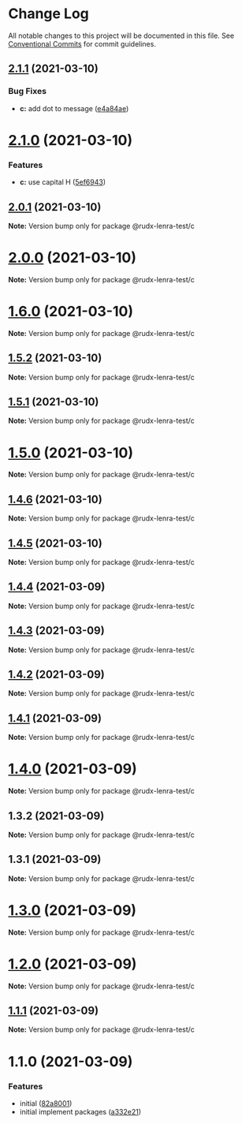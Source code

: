 # Change Log

All notable changes to this project will be documented in this file.
See [Conventional Commits](https://conventionalcommits.org) for commit guidelines.

## [2.1.1](https://github.com/rudxde/lerna-release-test/compare/v2.1.0...v2.1.1) (2021-03-10)


### Bug Fixes

* **c:** add dot to message ([e4a84ae](https://github.com/rudxde/lerna-release-test/commit/e4a84ae213915e01d098fe87920d846b7f8d5645))





# [2.1.0](https://github.com/rudxde/lerna-release-test/compare/v2.0.1...v2.1.0) (2021-03-10)


### Features

* **c:** use capital H ([5ef6943](https://github.com/rudxde/lerna-release-test/commit/5ef69438db4c2f9b3474bddd39d051929a02b571))





## [2.0.1](https://github.com/rudxde/lerna-release-test/compare/v2.0.0...v2.0.1) (2021-03-10)

**Note:** Version bump only for package @rudx-lenra-test/c





# [2.0.0](https://github.com/rudxde/lerna-release-test/compare/v1.6.0...v2.0.0) (2021-03-10)

**Note:** Version bump only for package @rudx-lenra-test/c





# [1.6.0](https://github.com/rudxde/lerna-release-test/compare/v1.5.2...v1.6.0) (2021-03-10)

**Note:** Version bump only for package @rudx-lenra-test/c





## [1.5.2](https://github.com/rudxde/lerna-release-test/compare/v1.5.1...v1.5.2) (2021-03-10)

**Note:** Version bump only for package @rudx-lenra-test/c





## [1.5.1](https://github.com/rudxde/lerna-release-test/compare/v1.5.0...v1.5.1) (2021-03-10)

**Note:** Version bump only for package @rudx-lenra-test/c





# [1.5.0](https://github.com/rudxde/lerna-release-test/compare/v1.4.6...v1.5.0) (2021-03-10)

**Note:** Version bump only for package @rudx-lenra-test/c





## [1.4.6](https://github.com/rudxde/lerna-release-test/compare/v1.4.5...v1.4.6) (2021-03-10)

**Note:** Version bump only for package @rudx-lenra-test/c





## [1.4.5](https://github.com/rudxde/lerna-release-test/compare/v1.4.4...v1.4.5) (2021-03-10)

**Note:** Version bump only for package @rudx-lenra-test/c





## [1.4.4](https://github.com/rudxde/lerna-release-test/compare/v1.4.3...v1.4.4) (2021-03-09)

**Note:** Version bump only for package @rudx-lenra-test/c





## [1.4.3](https://github.com/rudxde/lerna-release-test/compare/v1.4.2...v1.4.3) (2021-03-09)

**Note:** Version bump only for package @rudx-lenra-test/c





## [1.4.2](https://github.com/rudxde/lerna-release-test/compare/v1.4.1...v1.4.2) (2021-03-09)

**Note:** Version bump only for package @rudx-lenra-test/c





## [1.4.1](https://github.com/rudxde/lerna-release-test/compare/v1.4.0...v1.4.1) (2021-03-09)

**Note:** Version bump only for package @rudx-lenra-test/c





# [1.4.0](https://github.com/rudxde/lerna-release-test/compare/v1.3.2...v1.4.0) (2021-03-09)

**Note:** Version bump only for package @rudx-lenra-test/c





## 1.3.2 (2021-03-09)

**Note:** Version bump only for package @rudx-lenra-test/c





## 1.3.1 (2021-03-09)

**Note:** Version bump only for package @rudx-lenra-test/c





# [1.3.0](https://github.com/rudxde/lerna-release-test/compare/v1.2.0...v1.3.0) (2021-03-09)

**Note:** Version bump only for package @rudx-lenra-test/c





# [1.2.0](https://github.com/rudxde/lerna-release-test/compare/v1.1.1...v1.2.0) (2021-03-09)

**Note:** Version bump only for package @rudx-lenra-test/c





## [1.1.1](https://github.com/rudxde/lerna-release-test/compare/v1.1.0...v1.1.1) (2021-03-09)

**Note:** Version bump only for package @rudx-lenra-test/c





# 1.1.0 (2021-03-09)


### Features

* initial ([82a8001](https://github.com/rudxde/lerna-release-test/commit/82a8001db4339366c4e8b88306c934641eed7b52))
* initial implement packages ([a332e21](https://github.com/rudxde/lerna-release-test/commit/a332e2109f9b85462606bb9fea0df040ba2d262c))
